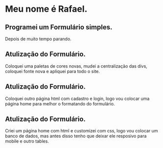 # Meu nome é Rafael.

## Programei um Formulário simples.
Depois de muito tempo parando.

## Atulização do Formulário.
Coloquei uma paletas de cores novas, mudei a centralização das divs, coloquei fonte nova e apliquei para todo o site.

## Atulização do Formulário.
Coloquei outro página html com cadastro e login, logo vou colocar uma página home para melhor o formatando do formulário.

## Atulização do Formulário.
Criei um página home com html e customizei com css, logo vou colocar um banco de dados, mas antes disso tenho que deixar ele resposivo para mobile e outro tables. 